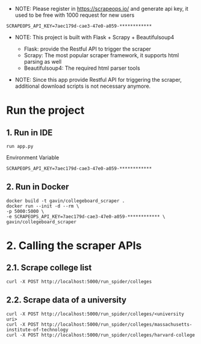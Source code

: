 * NOTE: Please register in https://scrapeops.io/ and generate api key, it used to be free with 1000 request for new users
```
SCRAPEOPS_API_KEY=7aec179d-cae3-47e0-a059-************
```

* NOTE: This project is built with Flask + Scrapy + Beautifulsoup4
  * Flask: provide the Restful API to trigger the scraper
  * Scrapy: The most popular scraper framework, it supports html parsing as well
  * Beautifulsoup4: The required html parser tools

* NOTE: Since this app provide Restful API for triggering the scraper, additional download scripts is not necessary anymore. 

# Run the project
## 1. Run in IDE
```shell
run app.py
```
Environment Variable
```
SCRAPEOPS_API_KEY=7aec179d-cae3-47e0-a059-************
```

## 2. Run in Docker
```shell
docker build -t gavin/collegeboard_scraper .
docker run --init -d --rm \
-p 5000:5000 \
-e SCRAPEOPS_API_KEY=7aec179d-cae3-47e0-a059-************ \
gavin/collegeboard_scraper
```

# 2. Calling the scraper APIs
## 2.1. Scrape college list
```shell
curl -X POST http://localhost:5000/run_spider/colleges
```
## 2.2. Scrape data of a university
```shell
curl -X POST http://localhost:5000/run_spider/colleges/<university uri>
curl -X POST http://localhost:5000/run_spider/colleges/massachusetts-institute-of-technology
curl -X POST http://localhost:5000/run_spider/colleges/harvard-college
```